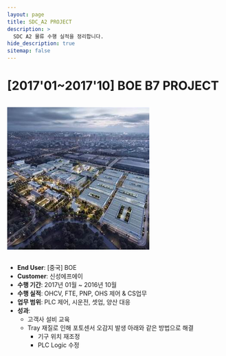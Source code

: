 ```yaml
---
layout: page
title: SDC_A2 PROJECT
description: >
  SDC A2 물류 수행 실적을 정리합니다.
hide_description: true
sitemap: false
---
```

# [2017'01~2017'10] BOE B7 PROJECT

<img src="/assets/img/blog/BOE_Chengdu.jpg" alt="삼성디스플레이 아산캠퍼스" style="max-width:100%; height:auto; margin: 1em 0;" />

- **End User**: [중국] BOE
- **Customer**: 신성에프에이
- **수행 기간**: 2017년 01월 ~ 2016년 10월
- **수행 실적**: OHCV, FTE, PNP, OHS 제어 & CS업무
- **업무 범위**: PLC 제어, 시운전, 셋업, 양산 대응
- **성과**:
  - 고객사 설비 교육
  - Tray 재질로 인해 포토센서 오감지 발생 아래와 같은 방법으로 해결 
    - 기구 위치 재조정
    - PLC Logic 수정
